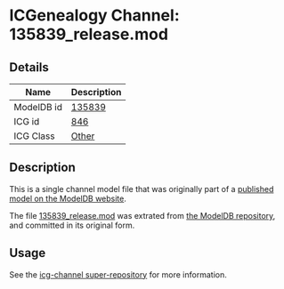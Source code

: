 # ICGenealogy Channel: 135839\_release.mod

## Details

Name | Description
---- | -----------
ModelDB id | [135839](http://senselab.med.yale.edu/ModelDB/ShowModel.cshtml?model=135839)
ICG id | [846](http://icg.neurotheory.ox.ac.uk/channels/other/846)
ICG Class | [Other](http://icg.neurotheory.ox.ac.uk/channels/other)

## Description

This is a single channel model file that was originally part of a [published model on the ModelDB website](http://senselab.med.yale.edu/mModelDB/ShowModel.cshtml?model=135839).

The file [135839\_release.mod](135839_release.mod) was extrated from [the ModelDB repository](http://senselab.med.yale.edu/ModelDB/ShowModel.cshtml?model=135839), and committed in its original form.

## Usage

See the [icg-channel super-repository](https://github.com/icgenealogy/icg-channels) for more information.